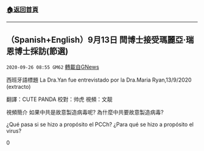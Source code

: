 ###  [:house:返回首頁](https://github.com/ourhimalayas/txt)
---

## （Spanish+English）9月13日 閆博士接受瑪麗亞·瑞恩博士採訪(節選)
`2020-09-26 08:55 GM62` [轉載自GNews](https://gnews.org/zh-hant/383134/)

西班牙語標題 La Dra.Yan fue entrevistado por la Dra.Maria Ryan,13/9/2020 (extracto)

翻譯：CUTE PANDA 校對：帅虎 視頻：文靓

視頻簡介
如果中共是故意製造病毒呢? 為什麼中共要故意製造病毒?

¿Qué pasa si se hizo a propósito el PCCh? ¿Para qué se hizo a propósito el virus?

0
